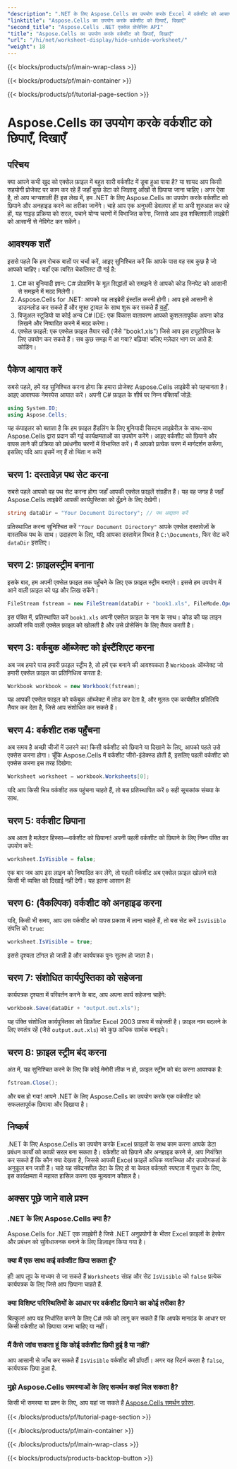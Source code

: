 ```yaml
---
"description": ".NET के लिए Aspose.Cells का उपयोग करके Excel में वर्कशीट को आसानी से छिपाने और दिखाने का तरीका जानें। टिप्स और जानकारी से भरी एक चरण-दर-चरण मार्गदर्शिका।"
"linktitle": "Aspose.Cells का उपयोग करके वर्कशीट को छिपाएँ, दिखाएँ"
"second_title": "Aspose.Cells .NET एक्सेल प्रोसेसिंग API"
"title": "Aspose.Cells का उपयोग करके वर्कशीट को छिपाएँ, दिखाएँ"
"url": "/hi/net/worksheet-display/hide-unhide-worksheet/"
"weight": 18
---
```


{{< blocks/products/pf/main-wrap-class >}}

{{< blocks/products/pf/main-container >}}

{{< blocks/products/pf/tutorial-page-section >}}

# Aspose.Cells का उपयोग करके वर्कशीट को छिपाएँ, दिखाएँ

## परिचय
क्या आपने कभी खुद को एक्सेल फ़ाइल में बहुत सारी वर्कशीट में डूबा हुआ पाया है? या शायद आप किसी सहयोगी प्रोजेक्ट पर काम कर रहे हैं जहाँ कुछ डेटा को जिज्ञासु आँखों से छिपाया जाना चाहिए। अगर ऐसा है, तो आप भाग्यशाली हैं! इस लेख में, हम .NET के लिए Aspose.Cells का उपयोग करके वर्कशीट को छिपाने और अनहाइड करने का तरीका जानेंगे। चाहे आप एक अनुभवी डेवलपर हों या अभी शुरुआत कर रहे हों, यह गाइड प्रक्रिया को सरल, पचाने योग्य चरणों में विभाजित करेगा, जिससे आप इस शक्तिशाली लाइब्रेरी को आसानी से नेविगेट कर सकेंगे।
## आवश्यक शर्तें
इससे पहले कि हम रोचक बातों पर चर्चा करें, आइए सुनिश्चित करें कि आपके पास वह सब कुछ है जो आपको चाहिए। यहाँ एक त्वरित चेकलिस्ट दी गई है:
1. C# का बुनियादी ज्ञान: C# प्रोग्रामिंग के मूल सिद्धांतों को समझने से आपको कोड स्निपेट को आसानी से समझने में मदद मिलेगी।
2. Aspose.Cells for .NET: आपको यह लाइब्रेरी इंस्टॉल करनी होगी। आप इसे आसानी से डाउनलोड कर सकते हैं और मुफ़्त ट्रायल के साथ शुरू कर सकते हैं [यहाँ](https://releases.aspose.com/).
3. विजुअल स्टूडियो या कोई अन्य C# IDE: एक विकास वातावरण आपको कुशलतापूर्वक अपना कोड लिखने और निष्पादित करने में मदद करेगा।
4. एक्सेल फ़ाइलें: एक एक्सेल फ़ाइल तैयार रखें (जैसे "book1.xls") जिसे आप इस ट्यूटोरियल के लिए उपयोग कर सकते हैं।
सब कुछ समझ में आ गया? बढ़िया! चलिए मज़ेदार भाग पर आते हैं: कोडिंग।
## पैकेज आयात करें
सबसे पहले, हमें यह सुनिश्चित करना होगा कि हमारा प्रोजेक्ट Aspose.Cells लाइब्रेरी को पहचानता है। आइए आवश्यक नेमस्पेस आयात करें। अपनी C# फ़ाइल के शीर्ष पर निम्न पंक्तियाँ जोड़ें:
```csharp
using System.IO;
using Aspose.Cells;
```
यह कंपाइलर को बताता है कि हम फ़ाइल हैंडलिंग के लिए बुनियादी सिस्टम लाइब्रेरीज़ के साथ-साथ Aspose.Cells द्वारा प्रदान की गई कार्यक्षमताओं का उपयोग करेंगे।
आइए वर्कशीट को छिपाने और वापस लाने की प्रक्रिया को प्रबंधनीय चरणों में विभाजित करें। मैं आपको प्रत्येक चरण में मार्गदर्शन करूँगा, इसलिए यदि आप इसमें नए हैं तो चिंता न करें!
## चरण 1: दस्तावेज़ पथ सेट करना
सबसे पहले आपको वह पथ सेट करना होगा जहाँ आपकी एक्सेल फ़ाइलें संग्रहीत हैं। यह वह जगह है जहाँ Aspose.Cells लाइब्रेरी आपकी कार्यपुस्तिका को ढूँढ़ने के लिए देखेगी।
```csharp
string dataDir = "Your Document Directory"; // पथ अद्यतन करें
```
प्रतिस्थापित करना सुनिश्चित करें `"Your Document Directory"` आपके एक्सेल दस्तावेज़ों के वास्तविक पथ के साथ। उदाहरण के लिए, यदि आपका दस्तावेज़ स्थित है `C:\Documents`, फिर सेट करें `dataDir` इसलिए।
## चरण 2: फ़ाइलस्ट्रीम बनाना
इसके बाद, हम अपनी एक्सेल फ़ाइल तक पहुँचने के लिए एक फ़ाइल स्ट्रीम बनाएंगे। इससे हम उपयोग में आने वाली फ़ाइल को पढ़ और लिख सकेंगे।
```csharp
FileStream fstream = new FileStream(dataDir + "book1.xls", FileMode.Open);
```
इस पंक्ति में, प्रतिस्थापित करें `book1.xls` अपनी एक्सेल फ़ाइल के नाम के साथ। कोड की यह लाइन आपकी रुचि वाली एक्सेल फ़ाइल को खोलती है और उसे प्रोसेसिंग के लिए तैयार करती है।
## चरण 3: वर्कबुक ऑब्जेक्ट को इंस्टैंशिएट करना
अब जब हमारे पास हमारी फ़ाइल स्ट्रीम है, तो हमें एक बनाने की आवश्यकता है `Workbook` ऑब्जेक्ट जो हमारी एक्सेल फ़ाइल का प्रतिनिधित्व करता है:
```csharp
Workbook workbook = new Workbook(fstream);
```
यह आपकी एक्सेल फाइल को वर्कबुक ऑब्जेक्ट में लोड कर देता है, और मूलतः एक कार्यशील प्रतिलिपि तैयार कर देता है, जिसे आप संशोधित कर सकते हैं।
## चरण 4: वर्कशीट तक पहुँचना
अब समय है अच्छी चीजों में उतरने का! किसी वर्कशीट को छिपाने या दिखाने के लिए, आपको पहले उसे एक्सेस करना होगा। चूँकि Aspose.Cells में वर्कशीट जीरो-इंडेक्स्ड होती हैं, इसलिए पहली वर्कशीट को एक्सेस करना इस तरह दिखेगा:
```csharp
Worksheet worksheet = workbook.Worksheets[0];
```
यदि आप किसी भिन्न वर्कशीट तक पहुंचना चाहते हैं, तो बस प्रतिस्थापित करें `0` सही सूचकांक संख्या के साथ.
## चरण 5: वर्कशीट छिपाना
अब आता है मज़ेदार हिस्सा—वर्कशीट को छिपाना! अपनी पहली वर्कशीट को छिपाने के लिए निम्न पंक्ति का उपयोग करें:
```csharp
worksheet.IsVisible = false;
```
एक बार जब आप इस लाइन को निष्पादित कर लेंगे, तो पहली वर्कशीट अब एक्सेल फ़ाइल खोलने वाले किसी भी व्यक्ति को दिखाई नहीं देगी। यह इतना आसान है!
## चरण 6: (वैकल्पिक) वर्कशीट को अनहाइड करना
यदि, किसी भी समय, आप उस वर्कशीट को वापस प्रकाश में लाना चाहते हैं, तो बस सेट करें `IsVisible` संपत्ति को `true`:
```csharp
worksheet.IsVisible = true;
```
इससे दृश्यता टॉगल हो जाती है और कार्यपत्रक पुनः सुलभ हो जाता है।
## चरण 7: संशोधित कार्यपुस्तिका को सहेजना
कार्यपत्रक दृश्यता में परिवर्तन करने के बाद, आप अपना कार्य सहेजना चाहेंगे:
```csharp
workbook.Save(dataDir + "output.out.xls");
```
यह पंक्ति संशोधित कार्यपुस्तिका को डिफ़ॉल्ट Excel 2003 प्रारूप में सहेजती है। फ़ाइल नाम बदलने के लिए स्वतंत्र रहें (जैसे `output.out.xls`) को कुछ अधिक सार्थक बनाइये।
## चरण 8: फ़ाइल स्ट्रीम बंद करना
अंत में, यह सुनिश्चित करने के लिए कि कोई मेमोरी लीक न हो, फ़ाइल स्ट्रीम को बंद करना आवश्यक है:
```csharp
fstream.Close();
```
और बस हो गया! आपने .NET के लिए Aspose.Cells का उपयोग करके एक वर्कशीट को सफलतापूर्वक छिपाया और दिखाया है।
## निष्कर्ष
.NET के लिए Aspose.Cells का उपयोग करके Excel फ़ाइलों के साथ काम करना आपके डेटा प्रबंधन कार्यों को काफी सरल बना सकता है। वर्कशीट को छिपाने और अनहाइड करने से, आप नियंत्रित कर सकते हैं कि कौन क्या देखता है, जिससे आपकी Excel फ़ाइलें अधिक व्यवस्थित और उपयोगकर्ता के अनुकूल बन जाती हैं। चाहे यह संवेदनशील डेटा के लिए हो या केवल वर्कफ़्लो स्पष्टता में सुधार के लिए, इस कार्यक्षमता में महारत हासिल करना एक मूल्यवान कौशल है।
## अक्सर पूछे जाने वाले प्रश्न
### .NET के लिए Aspose.Cells क्या है?
Aspose.Cells for .NET एक लाइब्रेरी है जिसे .NET अनुप्रयोगों के भीतर Excel फ़ाइलों के हेरफेर और प्रबंधन को सुविधाजनक बनाने के लिए डिज़ाइन किया गया है।
### क्या मैं एक साथ कई वर्कशीट छिपा सकता हूँ?
हाँ! आप लूप के माध्यम से जा सकते हैं `Worksheets` संग्रह और सेट `IsVisible` को `false` प्रत्येक कार्यपत्रक के लिए जिसे आप छिपाना चाहते हैं.
### क्या विशिष्ट परिस्थितियों के आधार पर वर्कशीट छिपाने का कोई तरीका है?
बिल्कुल! आप यह निर्धारित करने के लिए C# तर्क को लागू कर सकते हैं कि आपके मानदंड के आधार पर किसी वर्कशीट को छिपाया जाना चाहिए या नहीं।
### मैं कैसे जांच सकता हूं कि कोई वर्कशीट छिपी हुई है या नहीं?
आप आसानी से जाँच कर सकते हैं `IsVisible` वर्कशीट की प्रॉपर्टी। अगर यह रिटर्न करता है `false`, कार्यपत्रक छिपा हुआ है.
### मुझे Aspose.Cells समस्याओं के लिए समर्थन कहां मिल सकता है?
किसी भी समस्या या प्रश्न के लिए, आप यहां जा सकते हैं [Aspose.Cells समर्थन फ़ोरम](https://forum.aspose.com/c/cells/9).

{{< /blocks/products/pf/tutorial-page-section >}}

{{< /blocks/products/pf/main-container >}}

{{< /blocks/products/pf/main-wrap-class >}}

{{< blocks/products/products-backtop-button >}}
